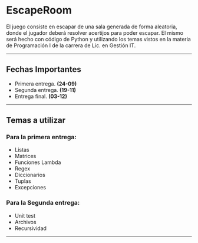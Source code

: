 # EscapeRoom

El juego consiste en escapar de una sala generada de forma aleatoria, donde el jugador deberá resolver acertijos para poder escapar. El mismo será hecho con código de Python y utilizando los temas vistos en la materia de Programación I de la carrera de Lic. en Gestión IT.
***

## Fechas Importantes

* Primera entrega. **(24-09)**
* Segunda entrega. **(19-11)**
* Entrega final. **(03-12)**
***

## Temas a utilizar

### Para la primera entrega:

* Listas
* Matrices
* Funciones Lambda
* Regex
* Diccionarios
* Tuplas
* Excepciones

### Para la Segunda entrega:

* Unit test
* Archivos
* Recursividad

***
